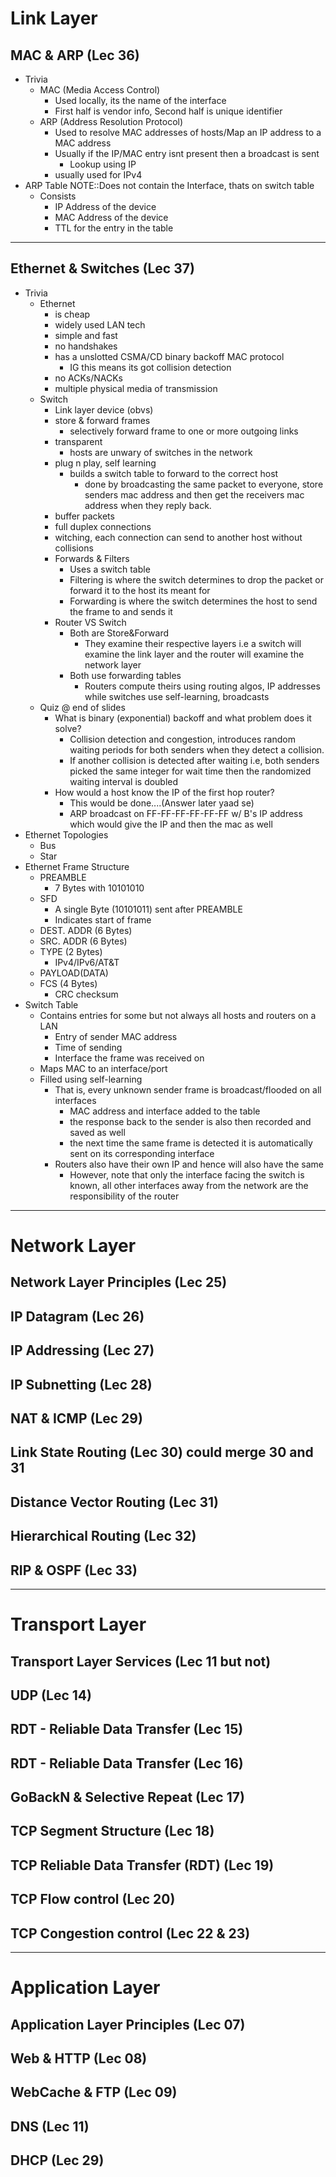 # Link Layer

## MAC & ARP (Lec 36)
- Trivia
	- MAC (Media Access Control)
		- Used locally, its the name of the interface
		- First half is vendor info, Second half is unique identifier
	- ARP (Address Resolution Protocol)
		- Used to resolve MAC addresses of hosts/Map an IP address to a MAC address
		- Usually if the IP/MAC entry isnt present then a broadcast is sent
			- Lookup using IP
		- usually used for IPv4
- ARP Table NOTE::Does not contain the Interface, thats on switch table
	- Consists 
		- IP Address of the device
		- MAC Address of the device
		- TTL for the entry in the table

---

## Ethernet & Switches (Lec 37)
- Trivia 
	- Ethernet
		- is cheap
		- widely used LAN tech
		- simple and fast
		- no handshakes
		- has a unslotted CSMA/CD binary backoff MAC protocol
			- IG this means its got collision detection
		- no ACKs/NACKs
		- multiple physical media of transmission
	- Switch
		- Link layer device (obvs)
		- store & forward frames
			- selectively forward frame to one or more outgoing links
		- transparent
			- hosts are unwary of switches in the network
		- plug n play, self learning
			- builds a switch table to forward to the correct host
				- done by broadcasting the same packet to everyone, store senders mac address and then get the receivers mac address when they reply back. 
		- buffer packets
		- full duplex connections
		- witching, each connection can send to another host without collisions
		- Forwards & Filters
			- Uses a switch table
			- Filtering is where the switch determines to drop the packet or forward it to the host its meant for
			- Forwarding is where the switch determines the host to send the frame to and sends it
		- Router VS Switch
			- Both are Store&Forward
				- They examine their respective layers i.e a switch will examine the link layer and the router will examine the network layer
			- Both use forwarding tables
				- Routers compute theirs using routing algos, IP addresses while switches use self-learning, broadcasts
	- Quiz @ end of slides
		- What is binary (exponential) backoff and what problem does it solve?
			- Collision detection and congestion, introduces random waiting periods for both senders when they detect a collision.
			- If another collision is detected after waiting i.e, both senders picked the same integer for wait time then the randomized waiting interval is doubled
		- How would a host know the IP of the first hop router?
			- This would be done....(Answer later yaad se)
			- ARP broadcast on FF-FF-FF-FF-FF-FF w/ B's IP address which would give the IP and then the mac as well 
- Ethernet Topologies
	- Bus
	- Star
- Ethernet Frame Structure
	- PREAMBLE
		- 7 Bytes with 10101010
	- SFD 
		- A single Byte (10101011) sent after PREAMBLE
		- Indicates start of frame
	- DEST. ADDR (6 Bytes)
	- SRC. ADDR (6 Bytes)
	- TYPE (2 Bytes)
		- IPv4/IPv6/AT&T
	- PAYLOAD(DATA)
	- FCS (4 Bytes)
		- CRC checksum
- Switch Table
	- Contains entries for some but not always all hosts and routers on a LAN
		- Entry of sender MAC address
		- Time of sending 
		- Interface the frame was received on 
	- Maps MAC to an interface/port
	- Filled using self-learning
		- That is, every unknown sender frame is broadcast/flooded on all interfaces
			- MAC address and interface added to the table
			- the response back to the sender is also then recorded and saved as well
			- the next time the same frame is detected it is automatically sent on its corresponding interface
		- Routers also have their own IP and hence will also have the same
			- However, note that only the interface facing the switch is known, all other interfaces away from the network are the responsibility of the router

---

# Network Layer

## Network Layer Principles (Lec 25)
## IP Datagram (Lec 26)
## IP Addressing (Lec 27)
## IP Subnetting (Lec 28)
## NAT & ICMP (Lec 29)
## Link State Routing (Lec 30) could merge 30 and 31
## Distance Vector Routing (Lec 31)
## Hierarchical Routing (Lec 32)
## RIP & OSPF (Lec 33)

---

# Transport Layer

## Transport Layer Services (Lec 11 but not)
## UDP (Lec 14)
## RDT - Reliable Data Transfer (Lec 15)
## RDT - Reliable Data Transfer (Lec 16)
## GoBackN & Selective Repeat (Lec 17)
## TCP Segment Structure (Lec 18)
## TCP Reliable Data Transfer (RDT) (Lec 19)
## TCP Flow control (Lec 20)
## TCP Congestion control (Lec 22 & 23)

---

# Application Layer
## Application Layer Principles (Lec 07)
## Web & HTTP (Lec 08)
## WebCache & FTP (Lec 09)
## DNS (Lec 11)
## DHCP (Lec 29)

